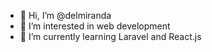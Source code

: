 - 👋 Hi, I’m @delmiranda
- 👀 I’m interested in web development
- 🌱 I’m currently learning Laravel and React.js

<!---
delmiranda/delmiranda is a ✨ special ✨ repository because its `README.md` (this file) appears on your GitHub profile.
You can click the Preview link to take a look at your changes.
--->
